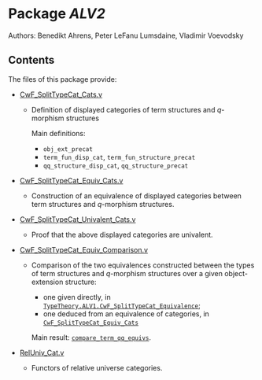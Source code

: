 Package *ALV2*
===================================================

Authors: Benedikt Ahrens, Peter LeFanu Lumsdaine, Vladimir Voevodsky

Contents
--------

The files of this package provide:

- [CwF_SplitTypeCat_Cats.v](CwF_SplitTypeCat_Cats.v)

  - Definition of displayed categories of term structures and *q*-morphism structures

    Main definitions:

    - `obj_ext_precat`
    - `term_fun_disp_cat`, `term_fun_structure_precat`
    - `qq_structure_disp_cat`, `qq_structure_precat`

- [CwF_SplitTypeCat_Equiv_Cats.v](CwF_SplitTypeCat_Equiv_Cats.v)

  - Construction of an equivalence of displayed categories between term structures and *q*-morphism structures.

- [CwF_SplitTypeCat_Univalent_Cats.v](CwF_SplitTypeCat_Univalent_Cats.v)

  - Proof that the above displayed categories are univalent.

- [CwF_SplitTypeCat_Equiv_Comparison.v](CwF_SplitTypeCat_Equiv_Comparison.v)

  - Comparison of the two equivalences constructed between the types of term structures
    and _q_-morphism structures over a given object-extension structure:

    - one given directly, in [`TypeTheory.ALV1.CwF_SplitTypeCat_Equivalence`](/TypeTheory/ALV1/CwF_SplitTypeCat_Equivalence.v);
    - one deduced from an equivalence of categories, in [`CwF_SplitTypeCat_Equiv_Cats`](CwF_SplitTypeCat_Equiv_Cats.v)

    Main result: [`compare_term_qq_equivs`][compare_term_qq_equivs].

- [RelUniv_Cat.v](RelUniv_Cat.v)

  - Functors of relative universe categories.

[compare_term_qq_equivs]: https://github.com/UniMath/TypeTheory/blob/master/TypeTheory/ALV2/CwF_SplitTypeCat_Equiv_Comparison.v#L69-L73

